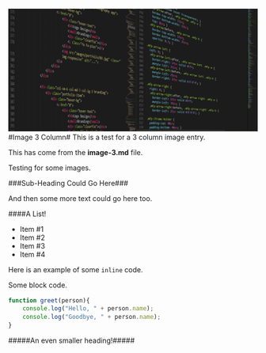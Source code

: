 [date]: # (2016-12-05)
[tag]: # (cpp)
[tag]: # (opengl)
[title]: # (Image 3 Column)
[short-text]: # (This is a 3 column image.)
[github]: # (#)

[columns]: # (3)
[kind]: # (image)
[ui]: # (dark)

![main-image](images/computer.png)
#Image 3 Column#
This is a test for a 3 column image entry.

This has come from the **image-3.md** file.

Testing for some images.

###Sub-Heading Could Go Here###

And then some more text could go here too.

####A List!

 - Item #1
 - Item #2
 - Item #3
 - Item #4

Here is an example of some `inline` code.

Some block code.

```javascript
function greet(person){
	console.log("Hello, " + person.name);
	console.log("Goodbye, " + person.name);
}
```

#####An even smaller heading!#####